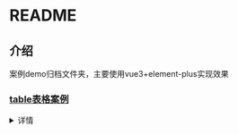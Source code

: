 # README

## 介绍

案例demo归档文件夹，主要使用vue3+element-plus实现效果

### [table表格案例](https://github.com/nebofeng/Vue3_demo/blob/master/day03/demo)

<details>
<summary>详情</summary>

#### 基本功能

① 创建基本的 vue 实例
② 基于 vue 渲染表格数据
③ 实现添加品牌的功能
④ 实现删除品牌的功能
⑤ 实现修改品牌状态的功能

#### 用到的知识点

- vue+element-plus使用
- 常见指令的基本用法：插值表达式、v-bind、v-on、v-if 和 v-else、 v-for 和 :key、v-model
- 使用computed 属性替代过滤器

</details>
